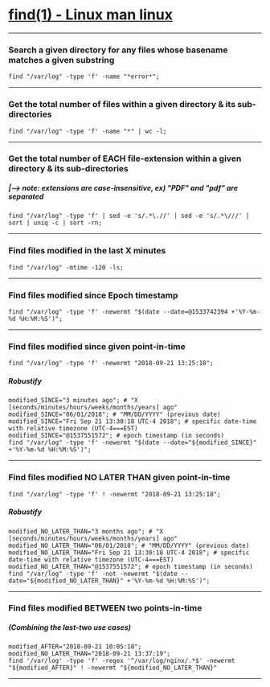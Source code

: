 # [find(1) - Linux man linux](https://linux.die.net/man/1/find)
***


### Search a given directory for any files whose basename matches a given substring
```
find "/var/log" -type 'f' -name "*error*";
```
***


### Get the total number of files within a given directory & its sub-directories
```
find "/var/log" -type 'f' -name "*" | wc -l;
```
***


### Get the total number of EACH file-extension within a given directory & its sub-directories
#####   |--> note: extensions are case-insensitive, ex) "PDF" and "pdf" are separated
```
find "/var/log" -type 'f' | sed -e 's/.*\.//' | sed -e 's/.*\///' | sort | uniq -c | sort -rn;
```
***


### Find files modified in the last X minutes
```
find "/var/log" -mtime -120 -ls;
```
***


### Find files modified since Epoch timestamp
```
find "/var/log" -type 'f' -newermt "$(date --date=@1533742394 +'%Y-%m-%d %H:%M:%S')";
```
***


### Find files modified since given point-in-time
```
find "/var/log" -type 'f' -newermt "2018-09-21 13:25:18";
```
##### Robustify
```
modified_SINCE="3 minutes ago"; # "X [seconds/minutes/hours/weeks/months/years] ago"
modified_SINCE="06/01/2018"; # "MM/DD/YYYY" (previous date)
modified_SINCE="Fri Sep 21 13:30:18 UTC-4 2018"; # specific date-time with relative timezone (UTC-4===EST)
modified_SINCE="@1537551572"; # epoch timestamp (in seconds)
find "/var/log" -type 'f' -newermt "$(date --date="${modified_SINCE}" +'%Y-%m-%d %H:%M:%S')";
```
***


### Find files modified NO LATER THAN given point-in-time
```
find "/var/log" -type 'f' ! -newermt "2018-09-21 13:25:18";
```
##### Robustify
```
modified_NO_LATER_THAN="3 months ago"; # "X [seconds/minutes/hours/weeks/months/years] ago"
modified_NO_LATER_THAN="06/01/2018"; # "MM/DD/YYYY" (previous date)
modified_NO_LATER_THAN="Fri Sep 21 13:30:18 UTC-4 2018"; # specific date-time with relative timezone (UTC-4===EST)
modified_NO_LATER_THAN="@1537551572"; # epoch timestamp (in seconds)
find "/var/log" -type 'f' -not -newermt "$(date --date="${modified_NO_LATER_THAN}" +'%Y-%m-%d %H:%M:%S')";
```
***


### Find files modified BETWEEN two points-in-time
##### (Combining the last-two use cases)
```
modified_AFTER="2018-09-21 10:05:18";
modified_NO_LATER_THAN="2018-09-21 13:37:19";
find '/var/log' -type 'f' -regex '^/var/log/nginx/.*$' -newermt "${modified_AFTER}" ! -newermt "${modified_NO_LATER_THAN}"
```
***
